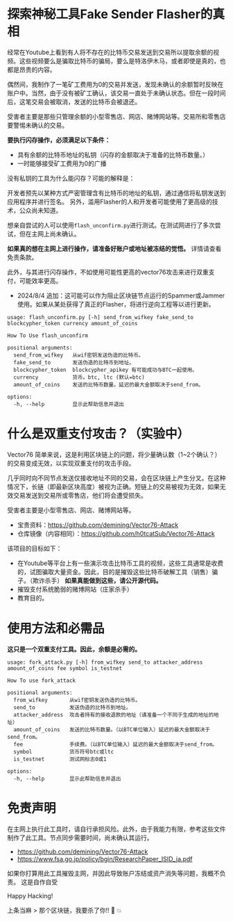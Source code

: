 # 探索神秘工具Fake Sender Flasher的真相

经常在Youtube上看到有人将不存在的比特币交易发送到交易所以提取余额的视频。这些视频要么是骗取比特币的骗局，要么是特洛伊木马，或者即使是真的，也都是昂贵的内容。

偶然间，我制作了一笔矿工费用为0的交易并发送，发现未确认的余额暂时反映在账户中。当然，由于没有被矿工确认，该交易一直处于未确认状态。但在一段时间后，这笔交易会被取消，发送的比特币会被退还。

受害者主要是那些只管理余额的小型零售店、网店、赌博网站等。交易所和零售店要警惕未确认的交易。

**要执行闪存操作，必须满足以下条件：**

- 具有余额的比特币地址的私钥（闪存的金额取决于准备的比特币数量。）
- 一时能够接受矿工费用为0的广播

没有私钥的工具为什么能闪存？可能的解释是：

开发者预先以某种方式严密管理含有比特币的地址的私钥，通过通信将私钥发送到应用程序并进行签名。
另外，滥用Flasher的人和开发者可能使用了更高级的技术，公众尚未知道。

想亲自尝试的人可以使用```flash_unconfirm.py```进行测试。在测试网进行了多次尝试，但在主网上尚未确认。

**如果真的想在主网上进行操作，请准备好账户或地址被冻结的觉悟。**
详情请查看免责条款。

此外，与其进行闪存操作，不如使用可能性更高的vector76攻击来进行双重支付，可能效率更高。

- 2024/8/4 追加：这可能可以作为阻止区块链节点运行的Spammer或Jammer使用。如果从某处获得了真正的Flasher，将进行逆向工程等以进行更新。


```
usage: flash_unconfirm.py [-h] send_from_wifkey fake_send_to blockcypher_token currency amount_of_coins

How To Use flash_unconfirm

positional arguments:
  send_from_wifkey   从wif密钥发送伪造的比特币。
  fake_send_to       发送伪造的比特币到地址。
  blockcypher_token  blockcypher_apikey 有可能成功与BTC一起使用。
  currency           货币。btc, ltc (默认=btc)
  amount_of_coins    发送的比特币数量。延迟的最大金额取决于send_from。

options:
  -h, --help         显示此帮助信息并退出

```

# 什么是双重支付攻击？（实验中）
Vector76  简单来说，这是利用区块链上的问题，将少量确认数（1~2个确认？）的交易变成无效，以实现双重支付的攻击手段。

几乎同时向不同节点发送仅接收地址不同的交易，会在区块链上产生分叉。在这种情况下，长链（即最新区块高度）被视为正确。短链上的交易被视为无效，如果无效交易发送到交易所或零售店，他们将会遭受损失。

受害者主要是小型零售店、网店、赌博网站等。

- 宝贵资料：https://github.com/demining/Vector76-Attack
- 仓库镜像（内容相同）：https://github.com/h0tcatSub/Vector76-Attack

该项目的目标如下：

- 在Youtube等平台上有一些演示攻击比特币工具的视频，这些工具通常是收费的，试图骗取大量资金。因此，目的是摧毁这些比特币破解工具（销售）骗子。（欺诈杀手） **如果真能做到这些，请公开源代码。**
- 摧毁支付系统脆弱的赌博网站（庄家杀手）
- 教育目的。

# 使用方法和必需品
**这只是一个双重支付工具。因此，余额是必需的。**

```
usage: fork_attack.py [-h] from_wifkey send_to attacker_address amount_of_coins fee symbol is_testnet

How To use fork_attack

positional arguments:
  from_wifkey       从wif密钥发送伪造的比特币。
  send_to           发送伪造的比特币到地址。
  attacker_address  攻击者持有的接收退款的地址（请准备一个不同于生成的地址的地址）
  amount_of_coins   发送的比特币数量。（以BTC单位输入）延迟的最大金额取决于send_from。
  fee               手续费。（以BTC单位输入）延迟的最大金额取决于send_from。
  symbol            货币符号btc或ltc
  is_testnet        测试网标志0或1

options:
  -h, --help        显示此帮助信息并退出
```

# 免责声明
在主网上执行此工具时，请自行承担风险。此外，由于我能力有限，参考这些文件制作了此工具。节点同步需要时间，尚未确认其运行。

- https://github.com/demining/Vector76-Attack
- https://www.fsa.go.jp/policy/bgin/ResearchPaper_ISID_ja.pdf


如果你打算用此工具摧毁主网，并因此导致账户冻结或资产消失等问题，我概不负责。
这是自作自受 

Happy Hacking!

上条当麻 > 那个区块链，我要杀了你!! 👊 💥